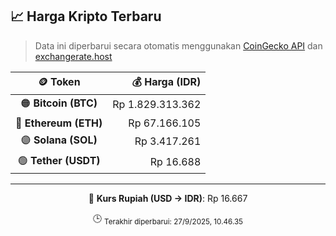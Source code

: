 

<!-- HARGA_KRIPTO -->
## 📈 Harga Kripto Terbaru

> Data ini diperbarui secara otomatis menggunakan [CoinGecko API](https://www.coingecko.com/) dan [exchangerate.host](https://exchangerate.host/)

<div align="center">

| 🪙 Token | 💰 Harga (IDR) |
|:------:|---------------:|
| 🟠 **Bitcoin (BTC)**   | Rp 1.829.313.362 |
| 🔵 **Ethereum (ETH)**  | Rp 67.166.105 |
| 🟣 **Solana (SOL)**    | Rp 3.417.261 |
| 🟢 **Tether (USDT)**   | Rp 16.688 |

---

💱 **Kurs Rupiah (USD → IDR)**: Rp 16.667

🕒 <sub>Terakhir diperbarui: 27/9/2025, 10.46.35</sub>

</div>
<!-- /HARGA_KRIPTO -->